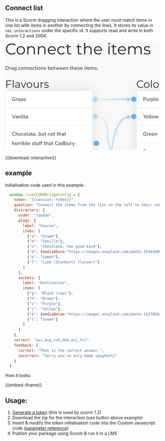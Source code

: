 ## Connect list

This is a Scorm dragging interaction where the user must match items in one list with items in another by connecting the lines. It stores its value in `cmi.interactions` under the specific id. It supports read and write in both Scorm 1.2 and 2004.

<small>![Example](./thumb.jpg)</small>

{{download::interaction}}

## example

Initialisation code used in this example:

```js
  window.riseSCORMBridgeConfig = {
    token: "{{session::token}}",
    question: "Connect the items from the list on the left to their counterparts on the right:",
    distractors: {
      order: "random",
      plugs: {
        label: "Source",
        items: [
          {"a": "Grape"},
          {"b": "Vanilla"},
          {"c": "Chocolate, the good kind"},
          {"d": {mediaAbove:"https://images.unsplash.com/photo-1534308983496-4fabb1a015ee?ixlib=rb-1.2.1&ixid=eyJhcHBfaWQiOjEyMDd9&auto=format&fit=crop&w=400&q=60&z=.jpg"}},
          {"e": "Lemon"},
          {"f": "Lime (Starburst flavour)"}
        ]
      },
      sockets: {
        label: "Destination",
        items: [
          {"g": "Black (raw)"},
          {"h": "Brown"},
          {"i": "Purple"},
          {"j": "Yellow"},
          {"k": {mediaBelow:"https://images.unsplash.com/photo-1527856263669-12c3a0af2aa6?ixlib=rb-1.2.1&ixid=eyJhcHBfaWQiOjEyMDd9&auto=format&fit=crop&w=400&q=60&z=.jpg"}},
          {"l": "Green"}
        ]
      }
    },
    correct: "a=i,b=g,c=h,d=k,e=j,f=l",
    feedback: {
      correct: "That is the correct answer.",
      incorrect: "Sorry you've only made spaghetti"
    }
  }
```

How it looks:

{{embed::iframe}}

## Usage:

1. [Generate a token](/article/token) (this is used by scorm 1.2)
2. Download the zip for the interaction (use button above example)
3. Insert & modify the token initialisation code into the Custom Javascript code ([parameter reference](/articles/token/4))
4. Publish your package using Scorm & run it in a LMS

